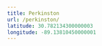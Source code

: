 ```yaml
---
title: Perkinston
url: /perkinston/
latitude: 30.782134300000003
longitude: -89.13810450000001
---
```

